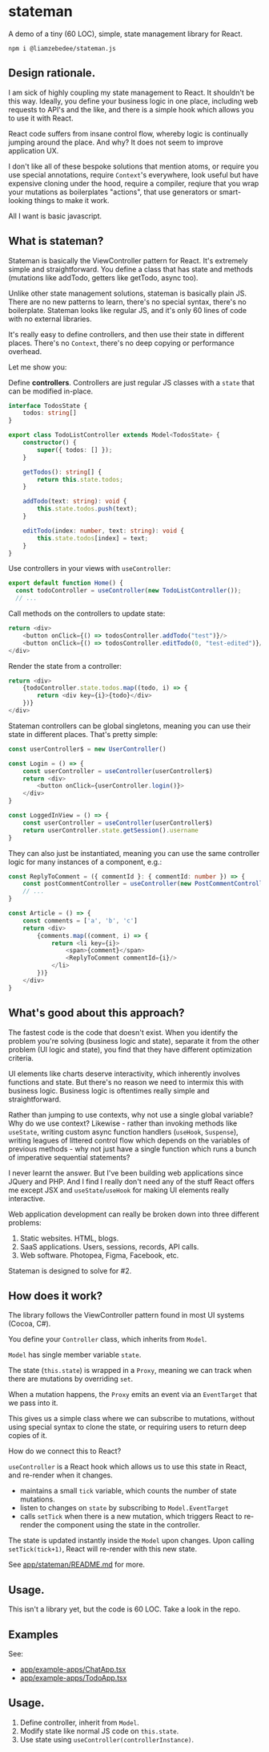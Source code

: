 stateman
========

A demo of a tiny (60 LOC), simple, state management library for React.

```
npm i @liamzebedee/stateman.js
```

## Design rationale.

I am sick of highly coupling my state management to React. It shouldn't be this way. Ideally, you define your business logic in one place, including web requests to API's and the like, and there is a simple hook which allows you to use it with React.

React code suffers from insane control flow, whereby logic is continually jumping around the place. And why? It does not seem to improve application UX. 

I don't like all of these bespoke solutions that mention atoms, or require you use special annotations, require `Context`'s everywhere, look useful but have expensive cloning under the hood, require a compiler, reqiure that you wrap your mutations as boilerplates "actions", that use generators or smart-looking things to make it work. 

All I want is basic javascript.

## What is stateman?

Stateman is basically the ViewController pattern for React. It's extremely simple and straightforward. You define a class that has state and methods (mutations like addTodo, getters like getTodo, async too).

Unlike other state management solutions, stateman is basically plain JS. There are no new patterns to learn, there's no special syntax, there's no boilerplate. Stateman looks like regular JS, and it's only 60 lines of code with no external libraries.

It's really easy to define controllers, and then use their state in different places. There's no `Context`, there's no deep copying or performance overhead.

Let me show you:

Define **controllers**. Controllers are just regular JS classes with a `state` that can be modified in-place.

```ts
interface TodosState {
    todos: string[]
}

export class TodoListController extends Model<TodosState> {
    constructor() {
        super({ todos: [] });
    }

    getTodos(): string[] {
        return this.state.todos;
    }

    addTodo(text: string): void {
        this.state.todos.push(text);
    }

    editTodo(index: number, text: string): void {
        this.state.todos[index] = text;
    }
}
```

Use controllers in your views with `useController`:

```ts
export default function Home() {
  const todoController = useController(new TodoListController());
  // ...
```

Call methods on the controllers to update state:

```ts
return <div>
    <button onClick={() => todosController.addTodo("test")}/>
    <button onClick={() => todosController.editTodo(0, "test-edited")}/>
</div>
```

Render the state from a controller:

```ts
return <div>
    {todoController.state.todos.map((todo, i) => {
        return <div key={i}>{todo}</div>
    })}
</div>
```

Stateman controllers can be global singletons, meaning you can use their state in different places. That's pretty simple:

```ts
const userController$ = new UserController()

const Login = () => {
    const userController = useController(userController$)
    return <div>
        <button onClick={userController.login()}>
    </div>
}

const LoggedInView = () => {
    const userController = useController(userController$)
    return userController.state.getSession().username
}
```

They can also just be instantiated, meaning you can use the same controller logic for many instances of a component, e.g.:

```ts
const ReplyToComment = ({ commentId }: { commentId: number }) => {
    const postCommentController = useController(new PostCommentController(commentId))
    // ...
}

const Article = () => {
    const comments = ['a', 'b', 'c']
    return <div>
        {comments.map((comment, i) => {
            return <li key={i}>
                <span>{comment}</span>
                <ReplyToComment commentId={i}/>
            </li>
        })}
    </div>
}
```

## What's good about this approach?

The fastest code is the code that doesn't exist. When you identify the problem you're solving (business logic and state), separate it from the other problem (UI logic and state), you find that they have different optimization criteria. 

UI elements like charts deserve interactivity, which inherently involves functions and state. But there's no reason we need to intermix this with business logic. Business logic is oftentimes really simple and straightforward. 

Rather than jumping to use contexts, why not use a single global variable? Why do we use context? Likewise - rather than invoking methods like `useState`, writing custom async function handlers (`useHook`, `Suspense`), writing leagues of littered control flow which depends on the variables of previous methods - why not just have a single function which runs a bunch of imperative sequential statements? 

I never learnt the answer. But I've been building web applications since JQuery and PHP. And I find I really don't need any of the stuff React offers me except JSX and `useState`/`useHook` for making UI elements really interactive.

Web application development can really be broken down into three different problems:

 1. Static websites. HTML, blogs.
 2. SaaS applications. Users, sessions, records, API calls.
 3. Web software. Photopea, Figma, Facebook, etc.

Stateman is designed to solve for #2.

## How does it work?

The library follows the ViewController pattern found in most UI systems (Cocoa, C#). 

You define your `Controller` class, which inherits from `Model`.

`Model` has single member variable `state`.

The state (`this.state`) is wrapped in a `Proxy`, meaning we can track when there are mutations by overriding `set`. 

When a mutation happens, the `Proxy` emits an event via an `EventTarget` that we pass into it.

This gives us a simple class where we can subscribe to mutations, without using special syntax to clone the state, or requiring users to return deep copies of it. 

How do we connect this to React?

`useController` is a React hook which allows us to use this state in React, and re-render when it changes.

 - maintains a small `tick` variable, which counts the number of state mutations.
 - listen to changes on `state` by subscribing to `Model.EventTarget`
 - calls `setTick` when there is a new mutation, which triggers React to re-render the component using the state in the controller.

The state is updated instantly inside the `Model` upon changes. Upon calling `setTick(tick+1)`, React will re-render with this new state.

See [app/stateman/README.md](./app/stateman/README.md) for more.

## Usage.

This isn't a library yet, but the code is 60 LOC. Take a look in the repo.

## Examples

See:

 - [app/example-apps/ChatApp.tsx](./app/example-apps/ChatApp.tsx)
 - [app/example-apps/TodoApp.tsx](./app/example-apps/TodoApp.tsx)

## Usage.

 1. Define controller, inherit from `Model`.
 2. Modify state like normal JS code on `this.state`.
 3. Use state using `useController(controllerInstance)`.
